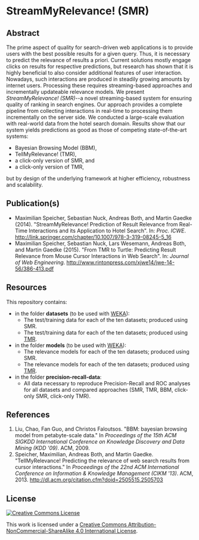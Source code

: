 StreamMyRelevance! (SMR)
========================

## Abstract

The prime aspect of quality for search-driven web applications is to provide users with the best possible results for a given query. Thus, it is necessary to predict the relevance of results a priori. Current solutions mostly engage clicks on results for respective predictions, but research has shown that it is highly beneficial to also consider additional features of user interaction. Nowadays, such interactions are produced in steadily growing amounts by internet users. Processing these requires streaming-based approaches and incrementally updateable relevance models. We present *StreamMyRelevance! (SMR)*--a novel streaming-based system for ensuring quality of ranking in search engines. Our approach provides a complete pipeline from collecting interactions in real-time to processing them incrementally on the server side. We conducted a large-scale evaluation with real-world data from the hotel search domain. Results show that our system yields predictions as good as those of competing state-of-the-art systems:

- Bayesian Browsing Model (BBM),
- TellMyRelevance! (TMR),
- a click-only version of SMR, and
- a click-only version of TMR,

but by design of the underlying framework at higher efficiency, robustness and scalability.

## Publication(s)

- Maximilian Speicher, Sebastian Nuck, Andreas Both, and Martin Gaedke (2014). "StreamMyRelevance! Prediction of Result Relevance from Real-Time Interactions and its Application to Hotel Search". In: *Proc. ICWE*. http://link.springer.com/chapter/10.1007/978-3-319-08245-5_16
- Maximilian Speicher, Sebastian Nuck, Lars Wesemann, Andreas Both, and Martin Gaedke (2015). "From TMR to Turtle: Predicting Result Relevance from Mouse Cursor Interactions in Web Search". In: *Journal of Web Engineering*. http://www.rintonpress.com/xjwe14/jwe-14-56/386-413.pdf

## Resources

This repository contains:

- in the folder **datasets** (to be used with [WEKA](http://www.cs.waikato.ac.nz/ml/weka/)):
  - The test/training data for each of the ten datasets; produced using SMR.
  - The test/training data for each of the ten datasets; produced using [TMR](https://github.com/maxspeicher/tellmyrelevance-resources).
- in the folder **models** (to be used with [WEKA](http://www.cs.waikato.ac.nz/ml/weka/)):
  - The relevance models for each of the ten datasets; produced using SMR.
  - The relevance models for each of the ten datasets; produced using [TMR](https://github.com/maxspeicher/tellmyrelevance-resources).
- in the folder **precision-recall-data**:
  - All data necessary to reproduce Precision-Recall and ROC analyses for all datasets and compared approaches (SMR, TMR, BBM, click-only SMR, click-only TMR).

## References

1. Liu, Chao, Fan Guo, and Christos Faloutsos. "BBM: bayesian browsing model from petabyte-scale data." In *Proceedings of the 15th ACM SIGKDD International Conference on Knowledge Discovery and Data Mining (KDD '09)*. ACM, 2009.
2. Speicher, Maximilian, Andreas Both, and Martin Gaedke. "TellMyRelevance! Predicting the relevance of web search results from cursor interactions." In *Proceedings of the 22nd ACM International Conference on Information & Knowledge Management (CIKM '13)*. ACM, 2013. http://dl.acm.org/citation.cfm?doid=2505515.2505703

## License

[![Creative Commons License](https://i.creativecommons.org/l/by-nc-sa/4.0/88x31.png)](http://creativecommons.org/licenses/by-nc-sa/4.0/)

This work is licensed under a [Creative Commons Attribution-NonCommercial-ShareAlike 4.0 International License](http://creativecommons.org/licenses/by-nc-sa/4.0/).
